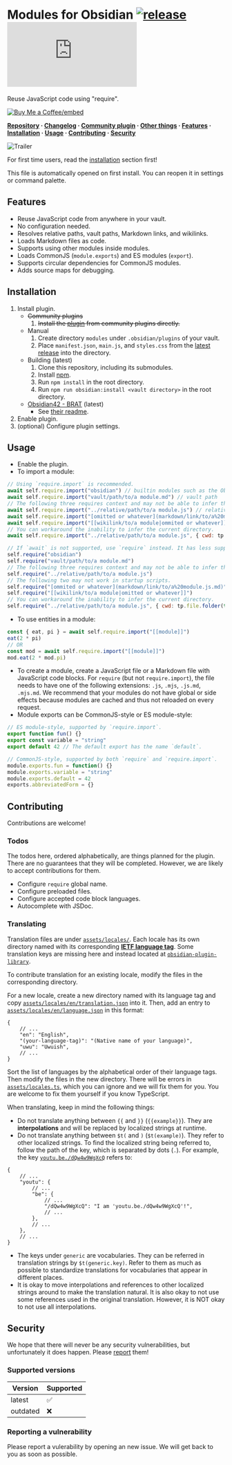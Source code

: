# Modules for Obsidian [![release](https://img.shields.io/github/v/release/polyipseity/obsidian-modules)][latest release] [![Obsidian downloads](https://img.shields.io/badge/dynamic/json?logo=Obsidian&color=%238b6cef&label=downloads&query=$["modules"].downloads&url=https://raw.githubusercontent.com/obsidianmd/obsidian-releases/master/community-plugin-stats.json)][community plugin]

[Buy Me a Coffee]: https://buymeacoffee.com/polyipseity
[Buy Me a Coffee/embed]: https://img.buymeacoffee.com/button-api/?text=Buy%20me%20a%20coffee&emoji=&slug=polyipseity&button_colour=40DCA5&font_colour=ffffff&font_family=Lato&outline_colour=000000&coffee_colour=FFDD00
[Obsidian]: https://obsidian.md/
[changelog]: https://github.com/polyipseity/obsidian-modules/blob/main/CHANGELOG.md
[community plugin]: https://obsidian.md/plugins?id=modules
[latest release]: https://github.com/polyipseity/obsidian-modules/releases/latest
[other things]: https://github.com/polyipseity/obsidian-monorepo
[plugin library]: https://github.com/polyipseity/obsidian-plugin-library
[repository]: https://github.com/polyipseity/obsidian-modules
[trailer]: https://raw.githubusercontent.com/polyipseity/obsidian-modules/main/assets/trailer.png

Reuse JavaScript code using "require".

[![Buy Me a Coffee/embed]][Buy Me a Coffee]

__[Repository] · [Changelog] · [Community plugin] · [Other things] · [Features](#features) · [Installation](#installation) · [Usage](#usage) · [Contributing](#contributing) · [Security](#security)__

![Trailer]

For first time users, read the [installation](#installation) section first!

This file is automatically opened on first install. You can reopen it in settings or command palette.

## Features

- Reuse JavaScript code from anywhere in your vault.
- No configuration needed.
- Resolves relative paths, vault paths, Markdown links, and wikilinks.
- Loads Markdown files as code.
- Supports using other modules inside modules.
- Loads CommonJS (`module.exports`) and ES modules (`export`).
- Supports circular dependencies for CommonJS modules.
- Adds source maps for debugging.

## Installation

1. Install plugin.
	- ~~Community plugins~~
		1. ~~Install the [plugin][community plugin] from community plugins directly.~~
	- Manual
		1. Create directory `modules` under `.obsidian/plugins` of your vault.
		2. Place `manifest.json`, `main.js`, and `styles.css` from the [latest release] into the directory.
	- Building (latest)
		1. Clone this repository, including its submodules.
		2. Install [npm](https://docs.npmjs.com/downloading-and-installing-node-js-and-npm).
		3. Run `npm install` in the root directory.
		4. Run `npm run obsidian:install <vault directory>` in the root directory.
	- [Obsidian42 - BRAT](https://obsidian.md/plugins?id=obsidian42-brat) (latest)
		- See [their readme](https://github.com/TfTHacker/obsidian42-brat#readme).
2. Enable plugin.
3. (optional) Configure plugin settings.

## Usage

- Enable the plugin.
- To import a module:
```JavaScript
// Using `require.import` is recommended.
await self.require.import("obsidian") // builtin modules such as the Obsidian API
await self.require.import("vault/path/to/a module.md") // vault path
// The following three requires context and may not be able to infer the current directory. Please file an issue if so.
await self.require.import("../relative/path/to/a module.js") // relative path
await self.require.import("[omitted or whatever](markdown/link/to/a%20module.js.md)") // Markdown link
await self.require.import("[[wikilink/to/a module|ommited or whatever]]") // wikilink
// You can workaround the inability to infer the current directory.
await self.require.import("../relative/path/to/a module.js", { cwd: tp.file.folder(true) })

// If `await` is not supported, use `require` instead. It has less support for loading modules, however.
self.require("obsidian")
self.require("vault/path/to/a module.md")
// The following three requires context and may not be able to infer the current directory. Please file an issue if so.
self.require("../relative/path/to/a module.js")
// The following two may not work in startup scripts.
self.require("[ommited or whatever](markdown/link/to/a%20module.js.md)")
self.require("[[wikilink/to/a module|omitted or whatever]]")
// You can workaround the inability to infer the current directory.
self.require("../relative/path/to/a module.js", { cwd: tp.file.folder(true) })
```
- To use entities in a module:
```JavaScript
const { eat, pi } = await self.require.import("[[module]]")
eat(2 * pi)
// OR
const mod = await self.require.import("[[module]]")
mod.eat(2 * mod.pi)
```
- To create a module, create a JavaScript file or a Markdown file with JavaScript code blocks. For `require` (but not `require.import`), the file needs to have one of the following extensions: `.js`, `.mjs`, `.js.md`, `.mjs.md`. We recommend that your modules do not have global or side effects because modules are cached and thus not reloaded on every request.
- Module exports can be CommonJS-style or ES module-style:
```JavaScript
// ES module-style, supported by `require.import`.
export function fun() {}
export const variable = "string"
export default 42 // The default export has the name `default`.

// CommonJS-style, supported by both `require` and `require.import`.
module.exports.fun = function() {}
module.exports.variable = "string"
module.exports.default = 42
exports.abbreviatedForm = {}
```

## Contributing

Contributions are welcome!

### Todos

The todos here, ordered alphabetically, are things planned for the plugin. There are no guarantees that they will be completed. However, we are likely to accept contributions for them.

- Configure `require` global name.
- Configure preloaded files.
- Configure accepted code block languages.
- Autocomplete with JSDoc.

### Translating

Translation files are under [`assets/locales/`](assets/locales/). Each locale has its own directory named with its corresponding __[IETF language tag](https://wikipedia.org/wiki/IETF_language_tag)__. Some translation keys are missing here and instead located at [`obsidian-plugin-library`][plugin library].

To contribute translation for an existing locale, modify the files in the corresponding directory.

For a new locale, create a new directory named with its language tag and copy [`assets/locales/en/translation.json`](assets/locales/en/translation.json) into it. Then, add an entry to [`assets/locales/en/language.json`](assets/locales/en/language.json) in this format:
```JSONc
{
	// ...
	"en": "English",
	"(your-language-tag)": "(Native name of your language)",
	"uwu": "Uwuish",
	// ...
}
```
Sort the list of languages by the alphabetical order of their language tags. Then modify the files in the new directory. There will be errors in [`assets/locales.ts`](assets/locales.ts), which you can ignore and we will fix them for you. You are welcome to fix them yourself if you know TypeScript.

When translating, keep in mind the following things:
- Do not translate anything between `{{` and `}}` (`{{example}}`). They are __interpolations__ and will be replaced by localized strings at runtime.
- Do not translate anything between `$t(` and `)` (`$t(example)`). They refer to other localized strings. To find the localized string being referred to, follow the path of the key, which is separated by dots (`.`). For example, the key [`youtu.be./dQw4w9WgXcQ`](https://youtu.be./dQw4w9WgXcQ) refers to:
```JSONc
{
	// ...
	"youtu": {
		// ...
		"be": {
			// ...
			"/dQw4w9WgXcQ": "I am 'youtu.be./dQw4w9WgXcQ'!",
			// ...
		},
		// ...
	},
	// ...
}
```
- The keys under `generic` are vocabularies. They can be referred in translation strings by `$t(generic.key)`. Refer to them as much as possible to standardize translations for vocabularies that appear in different places.
- It is okay to move interpolations and references to other localized strings around to make the translation natural. It is also okay to not use some references used in the original translation. However, it is NOT okay to not use all interpolations.

## Security

We hope that there will never be any security vulnerabilities, but unfortunately it does happen. Please [report](#reporting-a-vulnerability) them!

### Supported versions

| Version | Supported |
|-|-|
| latest | ✅ |
| outdated | ❌ |

### Reporting a vulnerability

Please report a vulerability by opening an new issue. We will get back to you as soon as possible.
